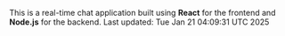 This is a real-time chat application built using **React** for the frontend and **Node.js** for the backend.
Last updated: Tue Jan 21 04:09:31 UTC 2025
